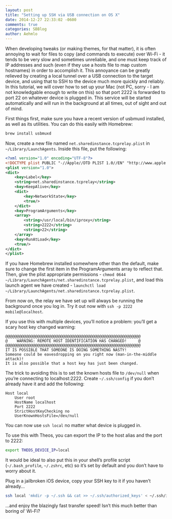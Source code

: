 ```yaml
---
layout: post
title: "Setting up SSH via USB connection on OS X"
date: 2014-12-27 22:33:02 -0600
comments: true
categories: SBBlog
author: Aehmlo
---
```


When developing tweaks (or making themes, for that matter), it is often annoying to wait for files to copy (and commands to execute) over Wi-Fi - it tends to be very slow and sometimes unreliable, and one must keep track of IP addresses and such (even if they use a hosts file to map custom hostnames) in order to accomplish it. This annoyance can be greatly relieved by creating a local tunnel over a USB connection to the target device, and using that to SSH to the device much more quickly and reliably. In this tutorial, we will cover how to set up your Mac (not PC, sorry - I am not knowledgable enough to write on this) so that port 2222 is forwarded to port 22 on whatever device is plugged in. This service will be started automatically and will run in the background at all times, out of sight and out of mind.

First things first, make sure you have a recent version of usbmuxd installed, as well as its utilities. You can do this easily with Homebrew:

```bash
brew install usbmuxd
```

Now, create a new file named `net.sharedinstance.tcprelay.plist` in `~/Library/LaunchAgents`. Inside this file, put the following:

```xml
<?xml version="1.0" encoding="UTF-8"?>
<!DOCTYPE plist PUBLIC "-//Apple//DTD PLIST 1.0//EN" "http://www.apple.com/DTDs/PropertyList-1.0.dtd">
<plist version="1.0">
<dict>
	<key>Label</key>
	<string>net.sharedinstance.tcprelay</string>
	<key>KeepAlive</key>
	<dict>
		<key>NetworkState</key>
		<true/>
	</dict>
	<key>ProgramArguments</key>
	<array>
		<string>/usr/local/bin/iproxy</string>
		<string>2222</string>
		<string>22</string>
	</array>
	<key>RunAtLoad</key>
	<true/>
</dict>
</plist>
```

If you have Homebrew installed somewhere other than the default, make sure to change the first item in the ProgramArguments array to reflect that. Then, give the plist appropriate permissions - `chmod 0644 ~/Library/LaunchAgents/net.sharedinstance.tcprelay.plist`, and load this launch agent we have created - `launchctl load ~/Library/LaunchAgents/net.sharedinstance.tcprelay.plist`.

From now on, the relay we have set up will always be running the background once you log in. Try it out now with `ssh -p 2222 mobile@localhost`.

If you use this with multiple devices, you’ll notice a problem: you’ll get a scary host key changed warning:

```
@@@@@@@@@@@@@@@@@@@@@@@@@@@@@@@@@@@@@@@@@@@@@@@@@@@@@@@@@@@
@    WARNING: REMOTE HOST IDENTIFICATION HAS CHANGED!     @
@@@@@@@@@@@@@@@@@@@@@@@@@@@@@@@@@@@@@@@@@@@@@@@@@@@@@@@@@@@
IT IS POSSIBLE THAT SOMEONE IS DOING SOMETHING NASTY!
Someone could be eavesdropping on you right now (man-in-the-middle attack)!
It is also possible that a host key has just been changed.
```

The trick to avoiding this is to set the known hosts file to `/dev/null` when you’re connecting to localhost:2222. Create `~/.ssh/config` if you don’t already have it and add the following:

```
Host local
	User root
	HostName localhost
	Port 2222
	StrictHostKeyChecking no
	UserKnownHostsFile=/dev/null
```

You can now use `ssh local` no matter what device is plugged in.

To use this with Theos, you can export the IP to the host alias and the port to 2222:

```bash
export THEOS_DEVICE_IP=local
```

It would be ideal to also put this in your shell’s profile script (`~/.bash_profile`, `~/.zshrc`, etc) so it’s set by default and you don’t have to worry about it.

Plug in a jailbroken iOS device, copy your SSH key to it if you haven’t already... 

```bash
ssh local 'mkdir -p ~/.ssh && cat >> ~/.ssh/authorized_keys' < ~/.ssh/id_rsa.pub
```

...and enjoy the blazingly fast transfer speed! Isn’t this much better than boring ol’ Wi-Fi?
